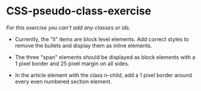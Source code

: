 # CSS-pseudo-class-exercise
_For this exercise you can't add any classes or ids._

* Currently, the "li" items are block level elements. Add correct styles to remove the bullets and display them as inline elements.

* The three "span" elements should be displayed as block elements with a 1 pixel border and 25 pixel margin on all sides.

* In the article element with the class n-child, add a 1 pixel border around every even numbered section element.